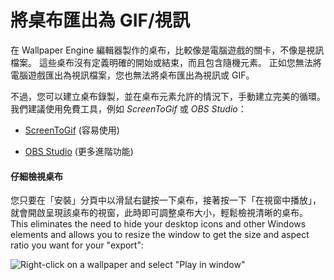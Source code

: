 # 將桌布匯出為 GIF/視訊

在 Wallpaper Engine 編輯器製作的桌布，比較像是電腦遊戲的關卡，不像是視訊檔案。 這些桌布沒有定義明確的開始或結束，而且包含隨機元素。 正如您無法將電腦遊戲匯出為視訊檔案，您也無法將桌布匯出為視訊或 GIF。

不過，您可以建立桌布錄製，並在桌布元素允許的情況下，手動建立完美的循環。 我們建議使用免費工具，例如 *ScreenToGif* 或 *OBS Studio*：

* [ScreenToGif](https://www.screentogif.com/) (容易使用)

* [OBS Studio](https://obsproject.com/) (更多進階功能)

#### 仔細檢視桌布

您只要在「安裝」分頁中以滑鼠右鍵按一下桌布，接著按一下「在視窗中播放」，就會開啟呈現該桌布的視窗，此時即可調整桌布大小，輕鬆檢視清晰的桌布。 This eliminates the need to hide your desktop icons and other Windows elements and allows you to resize the window to get the size and aspect ratio you want for your "export":

![Right-click on a wallpaper and select "Play in window"](./playinwindow.gif)